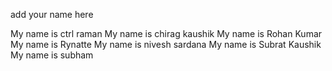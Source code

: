 add your name here

My name is ctrl raman
My name is chirag kaushik 
My name is Rohan Kumar
My name is Rynatte
My name is nivesh sardana
My name is Subrat Kaushik
My name is subham

